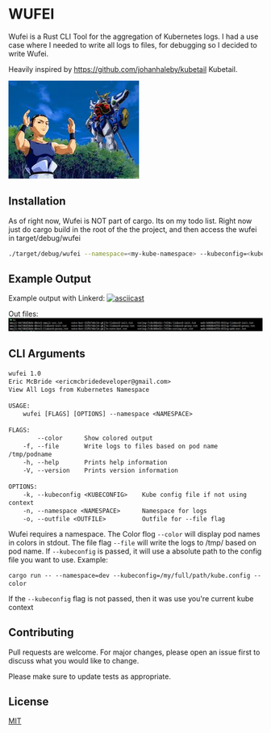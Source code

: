 # WUFEI
Wufei is a Rust CLI Tool for the aggregation of Kubernetes logs. I had a use case where I needed to write all logs to files, for debugging so I decided to write Wufei.

Heavily inspired by https://github.com/johanhaleby/kubetail Kubetail.


![Wufei](wufei.jpeg?raw=true "Wufei")

## Installation
As of right now, Wufei is NOT part of cargo.  Its on my todo list.  Right now just do cargo build in the root of the the project, and then access the wufei in target/debug/wufei
```bash
./target/debug/wufei --namespace=<my-kube-namespace> --kubeconfig=<kube.config> --color
```

## Example Output
Example output with Linkerd:
[![asciicast](https://asciinema.org/a/9f8yA7XcC9u9tNRR3gqRAmjuM.svg)](https://asciinema.org/a/9f8yA7XcC9u9tNRR3gqRAmjuM)

Out files:
![Screen](wufei-out.jpeg?raw=true "Screen")

## CLI Arguments
```
wufei 1.0
Eric McBride <ericmcbridedeveloper@gmail.com>
View All Logs from Kubernetes Namespace

USAGE:
    wufei [FLAGS] [OPTIONS] --namespace <NAMESPACE>

FLAGS:
        --color      Show colored output
    -f, --file       Write logs to files based on pod name /tmp/podname
    -h, --help       Prints help information
    -V, --version    Prints version information

OPTIONS:
    -k, --kubeconfig <KUBECONFIG>    Kube config file if not using context
    -n, --namespace <NAMESPACE>      Namespace for logs
    -o, --outfile <OUTFILE>          Outfile for --file flag
```

Wufei requires a namespace.  The Color flog `--color` will display pod names in colors in stdout.  The file flag `--file` will write the logs to /tmp/<podname> based on pod name. If `--kubeconfig` is passed, it will use a absolute path to the config file you want to use.
Example: 

```
cargo run -- --namespace=dev --kubeconfig=/my/full/path/kube.config --color
```
If the `--kubeconfig` flag is not passed, then it was use you're current
kube context 


## Contributing
Pull requests are welcome. For major changes, please open an issue first to discuss what you would like to change.

Please make sure to update tests as appropriate.

## License
[MIT](https://choosealicense.com/licenses/mit/)
